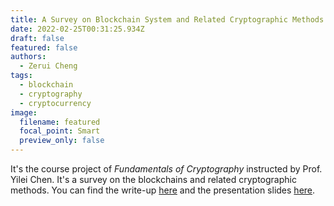 ```yaml
---
title: A Survey on Blockchain System and Related Cryptographic Methods
date: 2022-02-25T00:31:25.934Z
draft: false
featured: false
authors:
  - Zerui Cheng
tags:
  - blockchain
  - cryptography
  - cryptocurrency
image:
  filename: featured
  focal_point: Smart
  preview_only: false
---
```

It's the course project of *Fundamentals of Cryptography* instructed by Prof. Yilei Chen. It's a survey on the blockchains and related cryptographic methods. You can find the write-up [here](zerui-cheng.com/uploads/survey-write-up.pdf) and the presentation slides [here](zerui-cheng.com/uploads/survey-slides.pdf).
